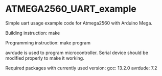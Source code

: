 # ATMEGA2560_UART_example
Simple uart usage example code for Atmega2560 with Arduino Mega.

Building instruction:
make

Programming instruction: 
make program 

avrdude is used to program microcontroller.
Serial device should be modified properly to make it working.


Required packages with currently used version:
gcc: 13.2.0
avrdude: 7.2
